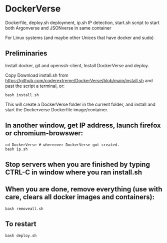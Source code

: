# DockerVerse
Dockerfile, deploy.sh deployment, ip.sh IP detection, start.sh script to start both Argonverse and JSONverse in same container

For Linux systems (and maybe other Unices that have docker and sudo)


## Preliminaries
Install docker, git and openssh-client, Install DockerVerse and deploy.

Copy Download install.sh from https://github.com/coderextreme/DockerVerse/blob/main/install.sh and past the script a terminal, or:
```
bash install.sh
```
This will create a DockerVerse folder in the current folder, and install and start the Dockerverse Dockerfile image/container.

## In another window, get IP address, launch firefox or chromium-browswer:
```
cd DockerVerse # whereever DockerVerse got created.
bash ip.sh
```

## Stop servers when you are finished by typing CTRL-C in window where you ran install.sh

## When you are done, remove everything (use with care, clears all docker images and containers):
```
bash removeall.sh
```

## To restart
```
bash deploy.sh
```
